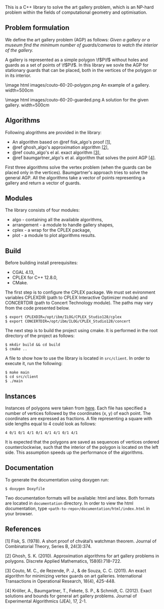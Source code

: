 This is a C++ library to solve the art gallery problem, which is an NP-hard problem within the fields of
computational geometry and optimisation.

## Problem formulation

We define the art gallery problem (AGP) as follows: _Given a gallery or a museum find the minimum number of guards/cameras to watch the interior of the gallery._

A gallery is represented as a simple polygon \f$P\f$ without holes and guards as a set of points of \f$P\f$. In this library we sovle the AGP for stationary guards that can be placed, both in the vertices of the polygon or in its interior. 

\image html images/couto-60-20-polygon.png An example of a gallery. width=500cm

\image html images/couto-60-20-guarded.png A solution for the given gallery. width=500cm

## Algorithms

Following alogrithms are provided in the library:

 - An algorithm based on @ref fisk\_algo's proof [[1]](#1),
 - @ref ghosh\_algo's approximation algorithm [[2]](#2),
 - @ref couto\_algo's el al. exact algorithm [[3]](#3),
 - @ref baumgartner\_algo's et al. algorithm that solves the point AGP [[4]](#4).

First three algorithms solve the vertex problem (when the guards can be placed only in the vertices). Baumgartner's approach tries to solve the general AGP. All the algorithms take a vector of points representing a gallery and return a vector of guards.

## Modules

The library consists of four modules:

- algo - containing all the available algorithms,
- arrangement - a module to handle gallery shapes,
- cplex - a wrap for the CPLEX package,
- plot - a module to plot algorithms results.


## Build

Before building install prerequisites:
- CGAL 4.13,
- CPLEX for C++ 12.8.0,
- CMake.

The first step is to configure the CPLEX package. We must set evironment variables CPLEXDIR
(path to CPLEX Interactive Optimizer module) and CONCERTDIR (path to Concert Technology module). The paths may vary from
the code presented below.
```console
$ export CPLEXDIR=/opt/ibm/ILOG/CPLEX_Studio128/cplex
$ export CONCERTDIR=/opt/ibm/ILOG/CPLEX_Studio128/concert
```

The next step is to build the project using cmake. It is performed in the root directory of the project as follows:
```console
$ mkdir build && cd build
$ cmake ..
```

A file to show how to use the library is located in `src/client`. In order to execute it, run the following:
```console
$ make main
$ cd src/client
$ ./main
```

## Instances

Instances of polygons were taken from [here](www.ic.unicamp.br/∼cid/Problem-instances/Art-Gallery). Each file has specified
a number of vertices followed by the coordinates (x, y) of each point. The coordinates are
expressed as fractions. A file representing a square with side lengths equal to 4 could look as follows:
```
4 0/1 0/1 4/1 0/1 4/1 4/1 0/1 4/1
```
It is expected that the polygons are saved as sequences of vertices ordered counterclockwise, such that the interior of the
polygon is located on the left side. This assumption speeds up the performance of the algorithms.

## Documentation

To generate the documentation using doxygen run:
```console
$ doxygen Doxyfile 
```
Two documentation formats will be available: html and latex. Both formats are located in `documentation` directory. In order to view the html documentation, type `<path-to-repo>/documentation/html/index.html` in your browser.

## References
<a id="1">[1]</a>
Fisk, S. (1978). A short proof of chvátal’s watchman theorem. Journal of Combinatorial Theory, Series B, 24(3):374.

<a id="1">[2]</a>
Ghosh, S. K. (2010). Approximation algorithms for art gallery problems in polygons. Discrete Applied Mathematics, 158(6):718–722.

<a id="1">[3]</a>
Couto, M. C., de Rezende, P. J., & de Souza, C. C. (2011). An exact algorithm for minimizing vertex guards on art galleries. International Transactions in Operational Research, 18(4), 425-448.

<a id="1">[4]</a>
Kröller, A., Baumgartner, T., Fekete, S. P., & Schmidt, C. (2012). Exact solutions and bounds for general art gallery problems. Journal of Experimental Algorithmics (JEA), 17, 2-1.